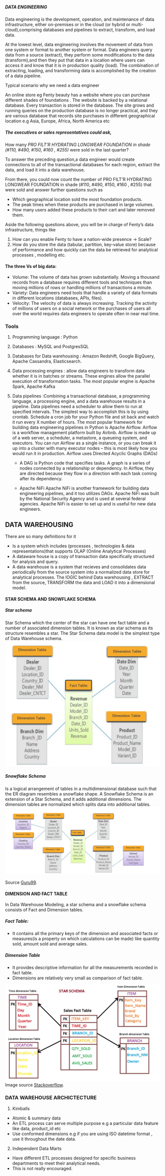 ##### DATA ENGINEERING

Data engineering is the development, operation, and maintenance of data infrastructure, either on-premises or in the   cloud (or hybrid or multi-cloud),comprising databases and pipelines to extract, transform, and load data.

At the lowest level, data engineering involves the movement of data from one system or
format to another system or format. 
Data engineers query data from a source (extract), they perform some modifications to the data (transform),and then they put that data in a location where users can access it and know that it is in production quality (load). 
The combination of extracting, loading, and transforming data is accomplished by the creation of a data pipeline.

Typical scenario why we need a data engineer

An online store eg Fenty beauty  has a website where you can purchase different shades of foundations . The
website is backed by a relational database. Every transaction is stored in the database. 
The site grows and running queries on the production database is no longer practical, and they are various database that records site purchases in different geographical location e.g Asia, Europe, Africa, North America etc

##### The executives or sales representatives could ask,

How many *PRO FILT'R HYDRATING LONGWEAR FOUNDATION in shade (#110, #490, #150, #160 , #255)* were sold in  the last quarter?


To answer the preceding question,a data engineer would create connections to all of the transactional databases for each region, extract the data, and load it into a data warehouse. 

From there, you could now count the number of PRO FILT'R HYDRATING LONGWEAR FOUNDATION in shade (#110, #490, #150, #160 , #255) that were sold and answer further questions such as
- Which geographical location sold the most foundation products.
- The peak times when these products are purchased in large volumes.
- How many users added these products to their cart and later removed them.

Aside the following questions above, you will be in charge of Fenty’s data infrastructure, things like
1. How can you enable Fenty to have a nation-wide presence → Scale?
2. How do you store the data (tabular, partition, key-value store) because of performance and how quickly can the data be retrieved for analytical processes , modelling etc.



#### The three Vs of big data:
- Volume: The volume of data has grown substantially. Moving a thousand records from a database requires different tools and techniques than moving millions of rows or handling millions of transactions a minute.
- Variety: Data engineers need tools that handle a variety of data formats in different locations (databases, APIs, files).
- Velocity: The velocity of data is always increasing. Tracking the activity of millions of users on a social network or the purchases of users all over the world requires data engineers to operate often in near real time.


### Tools
1. Programming language : Python
2. Databases : MySQL and PostgresSQL
3. Databases for Data warehousing :   Amazon Redshift, Google BigQuery, Apache Cassandra,  Elasticsearch.
4. Data processing engines : allow data engineers to transform data whether it is in batches or streams. These engines allow the parallel execution of transformation tasks. The most popular engine is Apache Spark, Apache Kafka
5. Data pipelines :Combining a transactional database, a programming language, a processing engine, and a data warehouse results in a pipeline. 
Data pipelines need a scheduler to allow them to run at specified intervals. The simplest way to
accomplish this is by using crontab. Schedule a cron job for your Python file and sit back
and watch it run every X number of hours.
The most popular framework for building data engineering pipelines in Python is Apache
Airflow. Airflow is a workflow management platform built by Airbnb. Airflow is made
up of a web server, a scheduler, a metastore, a queueing system, and executors. You can
run Airflow as a single instance, or you can break it up into a cluster with many executor
nodes – this is most likely how you would run it in production. Airflow uses Directed Acyclic Graphs (DAGs)

    - A DAG is Python code that specifies tasks. A graph is a series of nodes connected by a
    relationship or dependency. In Airflow, they are directed because they flow in a direction
    with each task coming after its dependency.

    - Apache NiFi
    Apache NiFi is another framework for building data engineering pipelines, and it too
    utilizes DAGs. Apache NiFi was built by the National Security Agency and is used
    at several federal agencies. Apache NiFi is easier to set up and is useful for new data
    engineers. 



## DATA WAREHOUSING
There are so many definitions for it
- Is a system which includes (processes , technologies & data representations)that supports OLAP (Online Analytical Processes) 
- A dataware house is a copy of transaction data specifically structured for analysis and query.
- A data warehouse is a system that recieves and consolidates data periodically from the source system into a normalized data store for analytical processes.
The lOGIC behind Data warehousing , EXTRACT from the source, TRANSFORM the data and LOAD it into a dimensional model.

#### STAR SCHEMA AND SNOWFLAKE SCHEMA
##### Star schema
Star Schema  which the center of the star can have one fact table and a number of associated dimension tables. It is known as star schema as its structure resembles a star. The Star Schema data model is the simplest type of Data Warehouse schema. 
![Star Schema!](/images/star.png "Star Schema")


##### Snowflake Schema
Is a logical arrangement of tables in a multidimensional database such that the ER diagram resembles a snowflake shape. A Snowflake Schema is an extension of a Star Schema, and it adds additional dimensions. The dimension tables are normalized which splits data into additional tables.
![Snowflake Schema!](/images/snowflake.png "Snowflake Schema")


Source  [Guru99](https://www.guru99.com/star-snowflake-data-warehousing.html).


#### DIMENSION AND FACT TABLE
In Data Warehouse Modeling, a star schema and a snowflake schema consists of Fact and Dimension tables.

##### Fact Table:

- It contains all the primary keys of the dimension and associated facts or measures(is a property on which calculations can be made) like quantity sold, amount sold and average sales.


##### Dimension Table
- It provides descriptive information for all the measurements recorded in fact table.
- Dimensions are relatively very small as comparison of fact table.

![Dimension and Fact Table!](/images/dimension_facts.png "Dimension and Fact Table")
Image source [Stackoverflow](https://stackoverflow.com/questions/20036905/difference-between-fact-table-and-dimension-table).


### DATA WAREHOUSE ARCHICTECTURE 
1. Kimballs
- Atomic & summary data
- An ETL process can serve multiple purpose e.g a particular data feature like data, product_id etc
- Use conformed dimensions e.g if you are using ISO datetime format , use it throughout the date data.

2. Independent Data Marts
- Have different ETL processes designed for specific business departments to meet their analytical needs.
- This is not really encouraged.